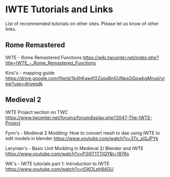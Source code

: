 # IWTE Tutorials and Links

List of recommended tutorials on other sites.
Please let us know of other links.

## Rome Remastered

IWTE - Rome Remastered Functions
https://wiki.twcenter.net/index.php?title=IWTE_-_Rome_Remastered_Functions

Kirsi's - mapping guide  
https://drive.google.com/file/d/1b4hKawiIf2ZoqsBnGUNpsGQowbgMrusI/view?usp=drivesdk


## Medieval 2

IWTE Project section on TWC https://www.twcenter.net/forums/forumdisplay.php?2047-The-IWTE-Project

Fynn's - Medieval 2 Modding: How to convert mesh to dae using IWTE to edit models in blender
https://www.youtube.com/watch?v=3Tx_xjQJPYk

Lerynian's - Basic Unit Modding in Medieval 2/ Blender and IWTE
https://www.youtube.com/watch?v=P3j9T1TTIQY&t=1876s

WK's   - IWTE tutorials part 1: Introduction to IWTE
https://www.youtube.com/watch?v=tGKOLph84GU
